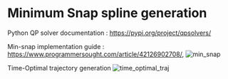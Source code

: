 # Minimum Snap spline generation

Python QP solver documentation : https://pypi.org/project/qpsolvers/

Min-snap implementation guide : https://www.programmersought.com/article/42126902708/, 
![min_snap](https://user-images.githubusercontent.com/77912325/171432649-c79bc5a4-0744-44d1-a4a4-60a5188820f4.png)

Time-Optimal trajectory generation
![time_optimal_traj](https://user-images.githubusercontent.com/77912325/171432682-91e1f564-2ce9-4694-9083-452aa7f802bf.png)


